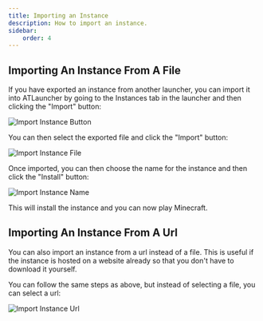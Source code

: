 ```yaml
---
title: Importing an Instance
description: How to import an instance.
sidebar:
    order: 4
---
```


## Importing An Instance From A File

If you have exported an instance from another launcher, you can import it into ATLauncher by going to the Instances
tab in the launcher and then clicking the "Import" button:

![Import Instance Button](@assets/guides/importing-an-instance/import-instance-button.png)

You can then select the exported file and click the "Import" button:

![Import Instance File](@assets/guides/importing-an-instance/import-instance-file.png)

Once imported, you can then choose the name for the instance and then click the "Install" button:

![Import Instance Name](@assets/guides/importing-an-instance/import-instance-name.png)

This will install the instance and you can now play Minecraft.

## Importing An Instance From A Url

You can also import an instance from a url instead of a file. This is useful if the instance is hosted on a website
already so that you don't have to download it yourself.

You can follow the same steps as above, but instead of selecting a file, you can select a url:

![Import Instance Url](@assets/guides/importing-an-instance/import-instance-url.png)